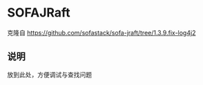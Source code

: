 # SOFAJRaft
克隆自 https://github.com/sofastack/sofa-jraft/tree/1.3.9.fix-log4j2

## 说明

放到此处，方便调试与查找问题
